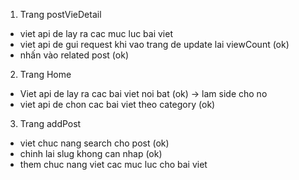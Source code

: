 1. Trang postVieDetail

- viet api de lay ra cac muc luc bai viet
- viet api de gui request khi vao trang de update lai viewCount (ok)
- nhấn vào related post (ok)

2. Trang Home

- Viet api de lay ra cac bai viet noi bat (ok) -> lam side cho no
- viet api de chon cac bai viet theo category (ok)

3. Trang addPost

- viet chuc nang search cho post (ok)
- chinh lai slug khong can nhap (ok)
- them chuc nang viet cac muc luc cho bai viet
